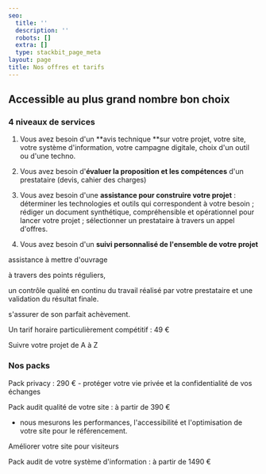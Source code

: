 ```yaml
---
seo:
  title: ''
  description: ''
  robots: []
  extra: []
  type: stackbit_page_meta
layout: page
title: Nos offres et tarifs
---
```

## Accessible au plus grand nombre bon choix

### 4 niveaux de services

1.  Vous avez besoin d'un **avis technique **sur votre projet, votre site, votre système d'information, votre campagne digitale, choix d'un outil ou d'une techno. 

2.  Vous avez besoin d'**évaluer la proposition et les compétences** d'un prestataire (devis, cahier des charges) 

3.  Vous avez besoin d'une **assistance pour construire votre projet** : déterminer les technologies et outils qui correspondent à votre besoin ; rédiger un document synthétique, compréhensible et opérationnel pour lancer votre projet ; sélectionner un prestataire à travers un appel d'offres.

4.  Vous avez besoin d'un **suivi personnalisé de l'ensemble de votre projet**

assistance à mettre d'ouvrage


à travers des points réguliers, 

un contrôle qualité en continu du travail réalisé par votre prestataire et une validation du résultat finale.

s'assurer de son parfait achèvement.



Un tarif horaire particulièrement compétitif : 49 €

Suivre votre projet de A à Z

### **Nos packs**

Pack privacy : 290 €
\- protéger votre vie privée et la confidentialité de vos échanges

Pack audit qualité de votre site : à partir de 390 €

*   nous mesurons les performances, l'accessibilité et l'optimisation de votre site pour le référencement.

Améliorer votre site pour visiteurs

Pack audit de votre système d'information : à partir de 1490 €
